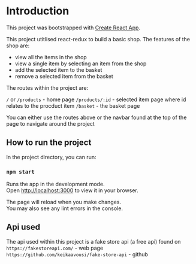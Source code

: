 # Introduction

This project was bootstrapped with [Create React App](https://github.com/facebook/create-react-app).

This project utitlised react-redux to build a basic shop. The features of the shop are:
- view all the items in the shop
- view a single item by selecting an item from the shop
- add the selected item to the basket
- remove a selected item from the basket

The routes within the project are:

`/` or `/products` - home page
`/products/:id` - selected item page where id relates to the procduct item
`/basket` - the basket page

You can either use the routes above or the navbar found at the top of the page to navigate around the project
## How to run the project

In the project directory, you can run:

### `npm start`

Runs the app in the development mode.\
Open [http://localhost:3000](http://localhost:3000) to view it in your browser.

The page will reload when you make changes.\
You may also see any lint errors in the console.

## Api used

The api used within this project is a fake store api (a free api) found on
`https://fakestoreapi.com/` - web page
`https://github.com/keikaavousi/fake-store-api` - github
